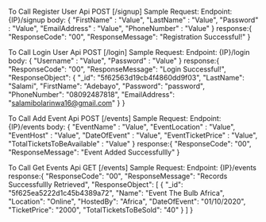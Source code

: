 To Call Register User Api POST [/signup]
Sample Request:
Endpoint: {IP}/signup
body:
{
"FirstName" : "Value",
"LastName" : "Value",
"Password" : "Value",
"EmailAddress" : "Value",
"PhoneNumber" : "Value"
}
response:{
"ResponseCode": "00",
"ResponseMessage": "Registration Successful!"
}

To Call Login User Api POST [/login]
Sample Request:
Endpoint: {IP}/login
body:
{
"Username" : "Value",
"Password" : "Value"
}
response:{
"ResponseCode": "00",
"ResponseMessage": "Login Successful!",
"ResponseObject": {
"\_id": "5f62563d19cb4f4860dd9f03",
"LastName": "Salami",
"FirstName": "Adebayo",
"Password": "password",
"PhoneNumber": "08092487818",
"EmailAddress": "salamibolarinwa16@gmail.com"
}
}

To Call Add Event Api POST [/events]
Sample Request:
Endpoint: {IP}/events
body:
{
"EventName" : "Value",
"EventLocation" : "Value",
"EventHost" : "Value",
"DateOfEvent" : "Value",
"EventTicketPrice" : "Value",
"TotalTicketsToBeAvailable" : "Value"
}
response:{
"ResponseCode": "00",
"ResponseMessage": "Event Added Successfullly"
}

To Call Get Events Api GET [/events]
Sample Request:
Endpoint: {IP}/events
response:{
"ResponseCode": "00",
"ResponseMessage": "Records Successfullly Retrieved",
"ResponseObject": [
{
"_id": "5f625ea5222d1c45b4389a72",
"Name": "Event The Bulb Africa",
"Location": "Online",
"HostedBy": "Africa",
"DateOfEvent": "01/10/2020",
"TicketPrice": "2000",
"TotalTicketsToBeSold": "40"
}
]
}
